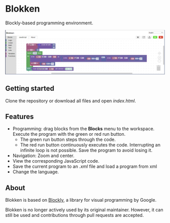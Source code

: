 # Blokken
Blockly-based programming environment.

![Blokken screenshot](https://github.com/pcordemans/blokken/raw/master/blockly/media/blokken_screenshot.png)

## Getting started

Clone the repository or download all files and open _index.html_.

## Features

* Programming: drag blocks from the **Blocks** menu to the workspace. Execute the program with the green or red run button.
  * The green run button steps through the code.
  * The red run button continuously executes the code. Interrupting an infinite loop is not possible. Save the program to avoid losing it. 
* Navigation: Zoom and center.
* View the corresponding JavaScript code.
* Save the current program to an _.xml_ file and load a program from xml
* Change the language.

## About

Blokken is based on [Blockly](https://developers.google.com/blockly/), a library for visual programming by Google.

Blokken is no longer actively used by its original maintainer. However, it can still be used and contributions through pull requests are accepted.
